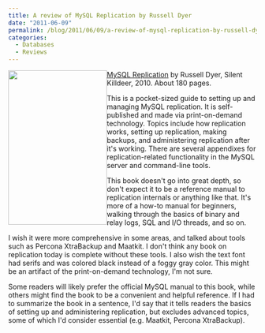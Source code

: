 ```yaml
---
title: A review of MySQL Replication by Russell Dyer
date: "2011-06-09"
permalink: /blog/2011/06/09/a-review-of-mysql-replication-by-russell-dyer/
categories:
  - Databases
  - Reviews
---
```

[<img src="http://www.xaprb.com/blog/wp-content/uploads/2011/06/mysql_replication_front_cover_sm.jpg" alt="" style="float:left" title="mysql_replication_front_cover_sm" width="200" height="313" class="alignleft size-full wp-image-2360" />][1] [MySQL Replication][1] by Russell Dyer, Silent Killdeer, 2010. About 180 pages.

This is a pocket-sized guide to setting up and managing MySQL replication. It is self-published and made via print-on-demand technology. Topics include how replication works, setting up replication, making backups, and administering replication after it's working. There are several appendixes for replication-related functionality in the MySQL server and command-line tools.

This book doesn't go into great depth, so don't expect it to be a reference manual to replication internals or anything like that. It's more of a how-to manual for beginners, walking through the basics of binary and relay logs, SQL and I/O threads, and so on.

I wish it were more comprehensive in some areas, and talked about tools such as Percona XtraBackup and Maatkit. I don't think any book on replication today is complete without these tools. I also wish the text font had serifs and was colored black instead of a foggy gray color. This might be an artifact of the print-on-demand technology, I'm not sure.

Some readers will likely prefer the official MySQL manual to this book, while others might find the book to be a convenient and helpful reference. If I had to summarize the book in a sentence, I'd say that it tells readers the basics of setting up and administering replication, but excludes advanced topics, some of which I'd consider essential (e.g. Maatkit, Percona XtraBackup).

 [1]: http://www.amazon.com/MySQL-Replication-Administrators-Guide/dp/0983185409/?tag=xaprb-20
